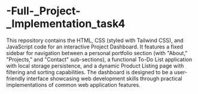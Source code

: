 # -Full-_Project-_Implementation_task4
This repository contains the HTML, CSS (styled with Tailwind CSS), and JavaScript code for an interactive Project Dashboard. It features a fixed sidebar for navigation between a personal portfolio section (with "About," "Projects," and "Contact" sub-sections), a functional To-Do List application with local storage persistence, and a dynamic Product Listing page with filtering and sorting capabilities. The dashboard is designed to be a user-friendly interface showcasing web development skills through practical implementations of common web application features.
